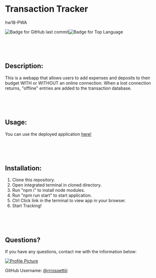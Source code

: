 # Transaction Tracker

hw18-PWA

![Badge for GitHub last commit](https://img.shields.io/github/last-commit/rrrossettiii/hw18-PWA?style=flat&logo=appveyor)![Badge for Top Language](https://img.shields.io/github/languages/top/rrrossettiii/hw18-PWA?style=flat&logo=appveyor)

&nbsp;

&nbsp;

## Description:

This is a webapp that allows users to add expenses and deposits to their budget WITH or WITHOUT an online connection. When a lost connection returns, "offline" entries are added to the transaction database.

&nbsp;

&nbsp;

## Usage:

You can use the deployed application [here!](https://hw18-pwa.herokuapp.com/)

&nbsp;

&nbsp;

## Installation:

1. Clone this repository.
2. Open integrated terminal in cloned directory.
3. Run "npm i" to install node modules.
4. Run "npm run start" to start application.
5. Ctrl Click link in the terminal to view app in your browser.
6. Start Tracking!

&nbsp;

&nbsp;

## Questions?

If you have any questions, contact me with the information below:

[![Profile Picture](https://avatars2.githubusercontent.com/u/55607917?v=4)](https://api.github.com/users/rrrossettiii)

GitHub Username: [@rrrossettiii](https://api.github.com/users/rrrossettiii)
